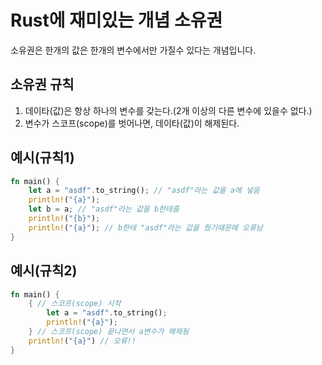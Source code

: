 # Rust에 재미있는 개념 소유권
소유권은 한개의 값은 한개의 변수에서만 가질수 있다는 개념입니다.

## 소유권 규칙
1. 데이타(값)은 항상 하나의 변수를 갖는다.(2개 이상의 다른 변수에 있을수 없다.)
2. 변수가 스코프(scope)를 벗어나면, 데이타(값)이 해제된다.


## 예시(규칙1)
```rs
fn main() {
    let a = "asdf".to_string(); // "asdf"라는 값을 a에 넣음
    println!("{a}");
    let b = a; // "asdf"라는 값을 b한테줌
    println!("{b}");
    println!("{a}"); // b한테 "asdf"라는 값을 줬기때문에 오류남
}
```

## 예시(규칙2)
```rs
fn main() {
    { // 스코프(scope) 시작
        let a = "asdf".to_string();
        println!("{a}");
    } // 스코프(scope) 끝나면서 a변수가 해제됨 
    println!("{a}") // 오류!!
}
```

